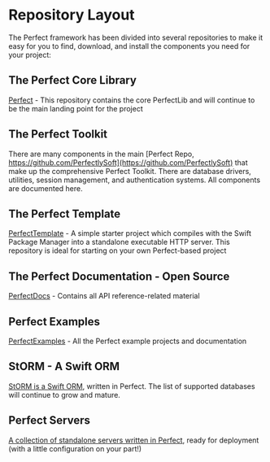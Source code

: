 # Repository Layout

The Perfect framework has been divided into several repositories to make it easy for you to find, download, and install the components you need for your project:

## The Perfect Core Library

[Perfect](https://github.com/PerfectlySoft/Perfect) - This repository contains the core PerfectLib and will continue to be the main landing point for the project

## The Perfect Toolkit

There are many components in the main [Perfect Repo, https://github.com/PerfectlySoft](https://github.com/PerfectlySoft) that make up the comprehensive Perfect Toolkit. There are database drivers, utilities, session management, and authentication systems. All components are documented here.

## The Perfect Template

[PerfectTemplate](https://github.com/PerfectlySoft/PerfectTemplate) - A simple starter project which compiles with the Swift Package Manager into a standalone executable HTTP server. This repository is ideal for starting on your own Perfect-based project

## The Perfect Documentation - Open Source

[PerfectDocs](https://github.com/PerfectlySoft/PerfectDocs) - Contains all API reference-related material

## Perfect Examples

[PerfectExamples](https://github.com/PerfectExamples) - All the Perfect example projects and documentation

## StORM - A Swift ORM 

[StORM is a Swift ORM](https://github.com/SwiftORM), written in Perfect. The list of supported databases will continue to grow and mature.

## Perfect Servers

[A collection of standalone servers written in Perfect](https://github.com/PerfectServers), ready for deployment (with a little configuration on your part!)